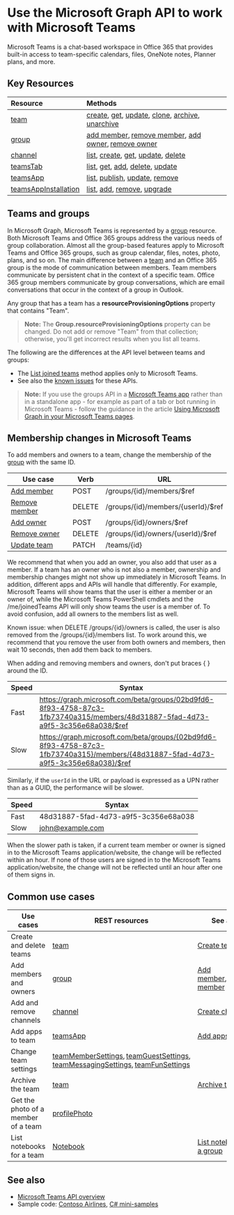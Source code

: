 # Use the Microsoft Graph API to work with Microsoft Teams



Microsoft Teams is a chat-based workspace in Office 365 that provides built-in access to team-specific calendars, files, OneNote notes, Planner plans, and more.

## Key Resources

| Resource | Methods |
|:---------------|:--------|
|[team](../api-reference/v1.0/resources/team.md)| [create](../api/team_put_teams.md), [get](../api/team_get.md), [update](../api/team_update.md), [clone](../api/team_clone.md), [archive](../api/team_archive.md), [unarchive](../api/team_unarchive.md) |
|[group](../api-reference/v1.0/resources/group.md)| [add member](../api/group_post_members.md), [remove member](../api/group_delete_members.md), [add owner](../api/group_post_owners.md), [remove owner](../api/group_delete_owners.md) |
|[channel](../api-reference/v1.0/resources/channel.md)|[list](../api/channel_list.md), [create](../api/channel_post.md), [get](../api/channel_get.md), [update](../api/channel_patch.md), [delete](../api/channel_delete.md)|
|[teamsTab](../resources/teamstab.md) |[list](../api/teamstab_list.md), [get](../api/teamstab_get.md), [add](../api/teamstab_add.md), [delete](../api/teamstab_delete.md), [update](../api/teamstab_update.md) |
|[teamsApp](../api-reference/v1.0/resources/teamsapp.md)|[list](../api/teamsapp_list.md), [publish](../api/teamsapp_publish.md), [update](../api/teamsapp_update.md), [remove](../api/teamsapp_delete.md)|
|[teamsAppInstallation](../api-reference/v1.0/resources/teamsappinstallation.md)| [list](../api/teamsappinstallation_list.md), [add](../api/teamsappinstallation_add.md), [remove](../api/teamsappinstallation_delete.md), [upgrade](../api/teamsappinstallation_delete.md) |


## Teams and groups

In Microsoft Graph, Microsoft Teams is represented by a [group](../resources/group.md) resource. Both Microsoft Teams and Office 365 groups address the various needs of group collaboration. Almost all the group-based features apply to Microsoft Teams and Office 365 groups, such as group calendar, files, notes, photo, plans, and so on. The main difference between a [team](team.md) and an Office 365 group is the mode of communication between members. Team members communicate by persistent chat in the context of a specific team. Office 365 group members communicate by group conversations, which are email conversations that occur in the context of a group in Outlook.

Any group that has a team has a **resourceProvisioningOptions** property that contains "Team". 

>**Note:** The **Group.resourceProvisioningOptions** property can be changed.
Do not add or remove "Team" from that collection;
otherwise, you'll get incorrect results when you list all teams.

The following are the differences at the API level between teams and groups:

- The [List joined teams](../api/user_list_joinedteams.md) method applies only to Microsoft Teams.
- See also the [known issues](../../../concepts/known_issues.md) for these APIs.

>**Note:** If you use the groups API in a [Microsoft Teams app](https://docs.microsoft.com/en-us/microsoftteams/platform/#apps-in-microsoft-teams) rather than in a standalone app - for example as part of a tab or bot running in Microsoft Teams - follow the guidance in the article [Using Microsoft Graph in your Microsoft Teams pages](https://docs.microsoft.com/en-us/microsoftteams/platform/resources/microsoft-graph).

## Membership changes in Microsoft Teams

To add members and owners to a team, change the membership of the [group](../resources/group.md) with the same ID.

| Use case      | Verb      | URL |
| ------------------------------------- | ------------------------------------------------------------ | ------------------------------------------------------------ |
| [Add member](../api/group_post_members.md)	| POST	    | /groups/{id}/members/$ref  |
| [Remove member](../api/group_delete_members.md)	| DELETE	| /groups/{id}/members/{userId}/$ref |
| [Add owner](../api/group_post_owners.md)     | POST	    | /groups/{id}/owners/$ref |
| [Remove owner](../api/group_delete_owners.md)	| DELETE	| /groups/{id}/owners/{userId}/$ref |
| [Update team](../api/team_update.md)	| PATCH     | /teams/{id} |

We recommend that when you add an owner, you also add that user as a member. 
If a team has an owner who is not also a member, ownership and membership changes might not show up immediately in Microsoft Teams. 
In addition, different apps and APIs will handle that differently. 
For example, Microsoft Teams will show teams that the user is either a member or an owner of, while the Microsoft Teams PowerShell cmdlets and the /me/joinedTeams API will only show teams the user is a member of. 
To avoid confusion, add all owners to the members list as well. 

Known issue: when DELETE /groups/{id}/owners is called, the user is also removed from the /groups/{id}/members list. To work around this, we recommend that you remove the user from both owners and members, then wait 10 seconds, then add them back to members.

When adding and removing members and owners, don't put braces { } around the ID.

| Speed | Syntax | 
| ------ | ----- |
| Fast | https://graph.microsoft.com/beta/groups/02bd9fd6-8f93-4758-87c3-1fb73740a315/members/48d31887-5fad-4d73-a9f5-3c356e68a038/$ref | 
| Slow | https://graph.microsoft.com/beta/groups/{02bd9fd6-8f93-4758-87c3-1fb73740a315}/members/{48d31887-5fad-4d73-a9f5-3c356e68a038}/$ref | 

Similarly, if the `userId` in the URL or payload is expressed as a UPN rather than as a GUID, the performance will be slower.

| Speed | Syntax | 
| ------ | ----- |
| Fast | 48d31887-5fad-4d73-a9f5-3c356e68a038 | 
| Slow | john@example.com | 

When the slower path is taken, if a current team member or owner is signed in to the Microsoft Teams application/website, the change will be reflected within an hour.
If none of those users are signed in to the Microsoft Teams application/website, the change will not be reflected until an hour after one of them signs in.

## Common use cases  

| Use cases                             | REST resources                                               | See also                                                     |
| ------------------------------------- | ------------------------------------------------------------ | ------------------------------------------------------------ |
| Create and delete teams               | [team](team.md) | [Create team](../api/team_put_teams.md) |
| Add members and owners                | [group](../resources/group.md) | [Add member](../api/group_post_members.md), [Remove member](../api/group_delete_members.md) |
| Add and remove channels               | [channel](../resources/channel.md) | [Create channel](../api/channel_post.md) |
| Add apps to team                      | [teamsApp](../resources/teamsapp.md) | [Add apps](../api/teamsappinstallation_add.md) |
| Change team settings                  | [teamMemberSettings](../resources/teammembersettings.md), [teamGuestSettings](../resources/teamGuestSettings.md), [teamMessagingSettings](../resources/teammessagingsettings.md), [teamFunSettings](../resources/teamFunSettings.md) |                                                              |
| Archive the team                      | [team](team.md) | [Archive team](../api/team_archive.md) | 
| Get the photo of a member of a team   | [profilePhoto](../../v1.0/api/profilephoto_get.md) |                                                              |
| List notebooks for a team             | [Notebook](../../v1.0/resources/notebook.md) | [List notebooks in a group](../../v1.0/api/onenote_list_notebooks.md) |

## See also

- [Microsoft Teams API overview](../../../concepts/teams-concept-overview.md)
- Sample code: [Contoso Airlines](https://github.com/microsoftgraph/contoso-airlines-teams-sample), [C# mini-samples](https://github.com/microsoftgraph/csharp-teams-sample-graph)
